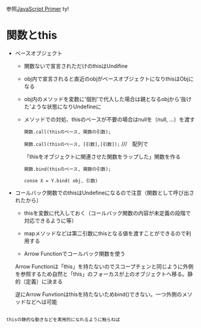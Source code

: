 参照[JavaScript Primer](https://jsprimer.net/basic/string/)
ty!



# 関数とthis




- ベースオブジェクト


	- 関数ないで宣言されただけのthisはUndifine


	- obj内で宣言されると直近のobjがベースオブジェクトになりthisはObjになる


	- obj内のメソッドを変数に'個別'で代入した場合は親となるobjから'抜けた'ような状態になりUndefineに

	
	- メソッドでの対処、thisのベースが不要の場合はnullを（null, ...）を渡す

		`関数.call(thisのベース, 関数の引数);`

		`関数.call(thisのベース, [引数],[引数]);` ///　配列で


		「thisをオブジェクトに関連させた関数をラップした」関数を作る		

		`関数.bind(thisのベース, 関数の引数);`

		`conse X = Y.bind( obj, 引数)`

	

- コールバック関数でのthisはUndefineになるので注意（関数として呼び出されたから）

	- thisを変数に代入しておく（コールバック関数の内容が未定義の段階で対応できるように等）

	- mapメソッドなどは第二引数にthisとなる値を渡すことができるので利用する

	- Arrow Functionでコールバック関数を使う

	Arrow Functionは「this」を持たないのでスコープチェンと同じように外側を参照するため自然と「this」のフォーカスが上のオブジェクトへ移る。静的（定義）に決まる

	逆にArrow Funvtionはthisを持たないためbind()できない。一つ外側のメソッドなどへは可能




~~~

thisの静的な動きなどを実用的になれるように触らねば
